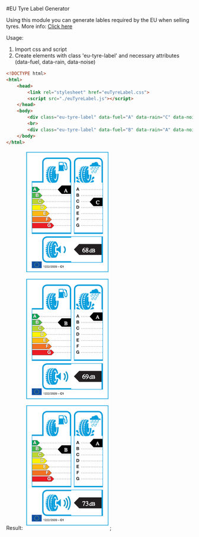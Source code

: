 #EU Tyre Label Generator

Using this module you can generate lables required by the EU when selling tyres.
More info: [Click here](http://www.etrma.org/tyres/tyre-labelling)

Usage:
1. Import css and script
2. Create elements with class 'eu-tyre-label' and necessary attributes (data-fuel, data-rain, data-noise)
```html
<!DOCTYPE html>
<html>
    <head>
        <link rel="stylesheet" href="euTyreLabel.css">
        <script src="./euTyreLabel.js"></script>
    </head>
    <body>
        <div class="eu-tyre-label" data-fuel="A" data-rain="C" data-noise="50"></div>
        <br>
        <div class="eu-tyre-label" data-fuel="B" data-rain="A" data-noise="40"></div>
    </body>
</html>
```

Result:
![alt text](img/screener.png "EU Tyre Gen Result");
